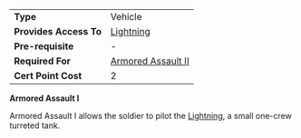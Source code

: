 |                        |                                             |
| ---------------------- | ------------------------------------------- |
| **Type**               | Vehicle                                     |
| **Provides Access To** | [Lightning](../vehicles/Lightning.md)       |
| **Pre-requisite**      | \-                                          |
| **Required For**       | [Armored Assault II](Armored_Assault_II.md) |
| **Cert Point Cost**    | 2                                           |

**Armored Assault I**

Armored Assault I allows the soldier to pilot the
[Lightning](../vehicles/Lightning.md), a small one-crew turreted tank.
